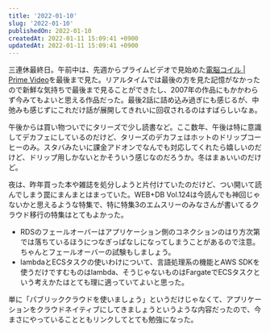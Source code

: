 ```yaml
---
title: '2022-01-10'
slug: '2022-01-10'
publishedOn: 2022-01-10
createdAt: 2022-01-11 15:09:41 +0900
updatedAt: 2022-01-11 15:09:41 +0900
---
```

三連休最終日。午前中は、先週からプライムビデオで見始めた[電脳コイル | Prime Video](https://www.amazon.co.jp/%E9%9B%BB%E8%84%B3%E3%82%B3%E3%82%A4%E3%83%AB/dp/B07JQQTH3P)を最後まで見た。リアルタイムでは最後の方を見た記憶がなかったので新鮮な気持ちで最後まで見ることができたし、2007年の作品にもかかわらず今みてもよいと思える作品だった。最後2話に詰め込み過ぎにも感じるが、中弛みも感じずにこれだけ話が展開してきれいに回収されるのはすばらしいなぁ。

午後からは買い物ついでにタリーズで少し読書など。ここ数年、午後は特に意識してデカフェにしているのだけど、タリーズのデカフェはホットのドリップコーヒーのみ。スタバみたいに課金アドオンでなんでも対応してくれたら嬉しいのだけど、ドリップ用しかないとかそういう感じなのだろうか。冬はまぁいいのだけど。

夜は、昨年買った本や雑誌を処分しようと片付けていたのだけど、つい開いて読んでしまう罠にまんまとはまっていた。WEB+DB Vol.124は今読んでも神回じゃないかと思えるような特集で、特に特集3のエムスリーのみなさんが書いてるクラウド移行の特集はとてもよかった。

- RDSのフェールオーバーはアプリケーション側のコネクションのはり方次第では落ちているほうにつなぎっぱなしになってしまうことがあるので注意。ちゃんとフェールオーバーの試験もしましょう。
- lambdaとECSタスクの使いわけについて、言語処理系の機能とAWS SDKを使うだけですむものはlambda、そうじゃないものはFargateでECSタスクという考えかたはとても理に適っていてよいと思った。

単に「パブリッククラウドを使いましょう」というだけじゃなくて、アプリケーションをクラウドネイティブにしてきましょうというような内容だったので、今まさにやっていることともリンクしてとても勉強になった。
